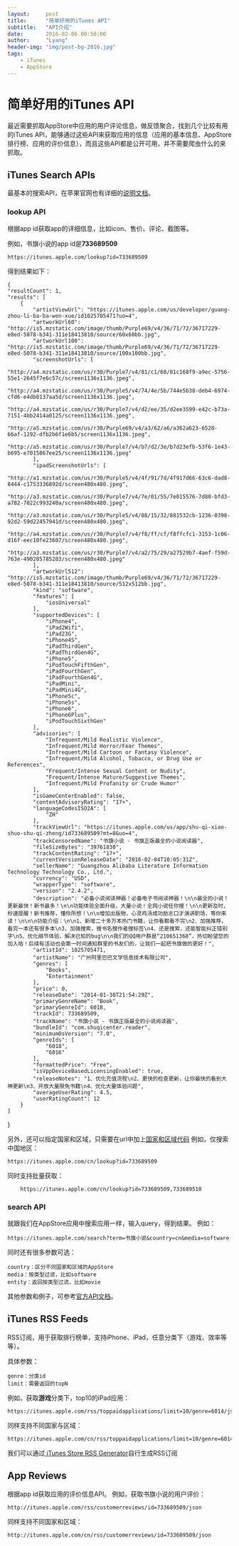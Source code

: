 ```yaml
---
layout:     post
title:      "简单好用的iTunes API"
subtitle:   "API介绍"
date:       2016-02-06 00:50:00
author:     "Lyang"
header-img: "img/post-bg-2016.jpg"
tags:
    - iTunes
    - AppStore
---
```




# 简单好用的iTunes API

最近需要抓取AppStore中应用的用户评论信息，做反馈聚合，找到几个比较有用的iTunes API，能够通过这些API来获取应用的信息（应用的基本信息、AppStore排行榜、应用的评价信息），而且这些API都是公开可用，并不需要爬虫什么的来抓取。


## iTunes Search APIs
最基本的搜索API，在苹果官网也有详细的[说明文档](http://www.apple.com/itunes/affiliates/resources/documentation/itunes-store-web-service-search-api.html)。

### lookup API
 根据app id获取app的详细信息，比如icon、售价、评论、截图等。

例如，书旗小说的app id是**733689509**

    https://itunes.apple.com/lookup?id=733689509

得到结果如下：

    {
    "resultCount": 1,
    "results": [
        {
            "artistViewUrl": "https://itunes.apple.com/us/developer/guang-zhou-li-ba-ba-wen-xue/id1025705471?uo=4",
            "artworkUrl60": "http://is5.mzstatic.com/image/thumb/Purple69/v4/36/71/72/36717229-e8ed-5078-b341-311e18413810/source/60x60bb.jpg",
            "artworkUrl100": "http://is5.mzstatic.com/image/thumb/Purple69/v4/36/71/72/36717229-e8ed-5078-b341-311e18413810/source/100x100bb.jpg",
            "screenshotUrls": [
                "http://a4.mzstatic.com/us/r30/Purple7/v4/81/c1/68/81c168f9-a9ec-5756-55e1-2645f7e6c57c/screen1136x1136.jpeg",
                "http://a4.mzstatic.com/us/r30/Purple5/v4/74/4e/5b/744e5b38-deb4-6974-cfd6-e4db0137aa5d/screen1136x1136.jpeg",
                "http://a4.mzstatic.com/us/r30/Purple7/v4/d2/ee/35/d2ee3599-e42c-b73a-7151-4bb2414a0125/screen1136x1136.jpeg",
                "http://a5.mzstatic.com/us/r30/Purple69/v4/a3/62/a6/a362a623-6528-66af-1292-dfb2b6f1e6b5/screen1136x1136.jpeg",
                "http://a5.mzstatic.com/us/r30/Purple7/v4/b7/d2/3e/b7d23efb-53f6-1e43-b695-e7015867ee25/screen1136x1136.jpeg"
            ],
            "ipadScreenshotUrls": [
                "http://a1.mzstatic.com/us/r30/Purple5/v4/4f/91/7d/4f917d66-63c6-dad8-8444-c1753336892d/screen480x480.jpeg",
                "http://a3.mzstatic.com/us/r30/Purple7/v4/7e/01/55/7e015576-7d80-bfd3-a782-7022c993240a/screen480x480.jpeg",
                "http://a3.mzstatic.com/us/r30/Purple5/v4/88/15/32/881532cb-1236-0398-92d2-59d22457941d/screen480x480.jpeg",
                "http://a4.mzstatic.com/us/r30/Purple7/v4/f8/ff/cf/f8ffcfc1-3153-1c06-d16f-eec10fe23607/screen480x480.jpeg",
                "http://a3.mzstatic.com/us/r30/Purple7/v4/a2/75/29/a27529b7-4aef-f59d-763e-490285785203/screen480x480.jpeg"
            ],
            "artworkUrl512": "http://is5.mzstatic.com/image/thumb/Purple69/v4/36/71/72/36717229-e8ed-5078-b341-311e18413810/source/512x512bb.jpg",
            "kind": "software",
            "features": [
                "iosUniversal"
            ],
            "supportedDevices": [
                "iPhone4",
                "iPad2Wifi",
                "iPad23G",
                "iPhone4S",
                "iPadThirdGen",
                "iPadThirdGen4G",
                "iPhone5",
                "iPodTouchFifthGen",
                "iPadFourthGen",
                "iPadFourthGen4G",
                "iPadMini",
                "iPadMini4G",
                "iPhone5c",
                "iPhone5s",
                "iPhone6",
                "iPhone6Plus",
                "iPodTouchSixthGen"
            ],
            "advisories": [
                "Infrequent/Mild Realistic Violence",
                "Infrequent/Mild Horror/Fear Themes",
                "Infrequent/Mild Cartoon or Fantasy Violence",
                "Infrequent/Mild Alcohol, Tobacco, or Drug Use or References",
                "Frequent/Intense Sexual Content or Nudity",
                "Frequent/Intense Mature/Suggestive Themes",
                "Infrequent/Mild Profanity or Crude Humor"
            ],
            "isGameCenterEnabled": false,
            "contentAdvisoryRating": "17+",
            "languageCodesISO2A": [
                "ZH"
            ],
            "trackViewUrl": "https://itunes.apple.com/us/app/shu-qi-xiao-shuo-shu-qi-zheng/id733689509?mt=8&uo=4",
            "trackCensoredName": "书旗小说 - 书旗正版最全的小说阅读器",
            "fileSizeBytes": "39761830",
            "trackContentRating": "17+",
            "currentVersionReleaseDate": "2016-02-04T10:05:31Z",
            "sellerName": "Guangzhou Alibaba Literature Information Technology Technology Co., Ltd.",
            "currency": "USD",
            "wrapperType": "software",
            "version": "2.4.2",
            "description": "必备小说阅读神器！必备电子书阅读神器！\n\n最全的小说！更新最快！新书最多！\n\n功能体验全面升级，大量小说！全网小说任你搜！\n\n更新及时，秒速提醒！新书推荐，懂你所想！\n\n增加出版物，心灵鸡汤成功励志口才演讲职场，等你来读！\n\n\n功能介绍：\n\n1、新增二十多万本热门书籍，让你看都看不完\n2、加强推荐，看完一本还有很多本\n3、加强搜索，搜书名搜作者搜标签\n4、还是搜索，还能智能纠正错别字\n5、优化细节体验，解决已知的bug\n\n我们的QQ用户群是“210651368”，热切盼望您的加入哈！后续有活动也会第一时间通知群里的书友们的，让我们一起把书旗做的更好！",
            "artistId": 1025705471,
            "artistName": "广州阿里巴巴文学信息技术有限公司",
            "genres": [
                "Books",
                "Entertainment"
            ],
            "price": 0,
            "releaseDate": "2014-01-30T21:54:29Z",
            "primaryGenreName": "Book",
            "primaryGenreId": 6018,
            "trackId": 733689509,
            "trackName": "书旗小说 - 书旗正版最全的小说阅读器",
            "bundleId": "com.shuqicenter.reader",
            "minimumOsVersion": "7.0",
            "genreIds": [
                "6018",
                "6016"
            ],
            "formattedPrice": "Free",
            "isVppDeviceBasedLicensingEnabled": true,
            "releaseNotes": "1、优化充值流程\n2、更快的检查更新，让你最快的看到大神更新\n3、开放大量限免书籍\n4、优化大量体验问题",
            "averageUserRating": 4.5,
            "userRatingCount": 12
        }
    ]
}

另外，还可以指定国家和区域，只需要在url中加上[国家和区域代码](https://en.wikipedia.org/wiki/ISO_3166-1_alpha-2)
例如，仅搜索中国地区：

    https://itunes.apple.com/cn/lookup?id=733689509

同时支持批量获取：

        https://itunes.apple.com/cn/lookup?id=733689509,733689510

### search API
就跟我们在AppStore应用中搜索应用一样，输入query，得到结果。
例如：

    https://itunes.apple.com/search?term=书旗小说&country=cn&media=software
    
同时还有很多参数可选：

    country：区分不同国家和区域的AppStore
    media：按类型过滤，比如software
    entity：返回按类型过滤，比如movie

其他参数和例子，可参考[官方API文档](http://www.apple.com/itunes/affiliates/resources/documentation/itunes-store-web-service-search-api.html)。

## iTunes RSS Feeds
RSS订阅，用于获取排行榜单，支持iPhone、iPad，任意分类下（游戏、效率等等）。

具体参数：

    genre：分类id
    limit：需要返回的topN

例如，获取**游戏**分类下，top10的iPad应用：

    https://itunes.apple.com/rss/toppaidapplications/limit=10/genre=6014/json

同样支持不同国家与区域：

    https://itunes.apple.com/cn/rss/toppaidapplications/limit=10/genre=6014/json
    
我们可以通过[ iTunes Store RSS Generator](https://rss.itunes.apple.com/cn/?urlDesc=)自行生成RSS订阅

## App Reviews
根据app id获取应用的评价信息API。
例如，获取书旗小说的用户评价：

    http://itunes.apple.com/rss/customerreviews/id=733689509/json

同样支持不同国家和区域：

    http://itunes.apple.com/cn/rss/customerreviews/id=733689509/json







